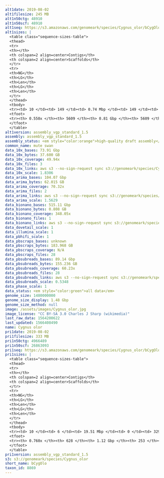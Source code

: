 ```yaml
---
alt1date: 2019-08-02
alt1filesize: 245 MB
alt1n50ctg: 48910
alt1n50scf: 48910
alt1seq: https://s3.amazonaws.com/genomeark/species/Cygnus_olor/bCygOlo1/assembly_vgp_standard_1.5/bCygOlo1.alt.asm.20190802.fasta.gz
alt1sizes: |
  <table class="sequence-sizes-table">
  <thead>
  <tr>
  <th></th>
  <th colspan=2 align=center>Contigs</th>
  <th colspan=2 align=center>Scaffolds</th>
  </tr>
  <tr>
  <th>NG</th>
  <th>LG</th>
  <th>Len</th>
  <th>LG</th>
  <th>Len</th>
  </tr>
  </thead>
  <tbody>
  <tr><td> 10 </td><td> 149 </td><td> 0.74 Mbp </td><td> 149 </td><td> 0.74 Mbp </td></tr>  <tr><td> 20 </td><td> 409 </td><td> 0.46 Mbp </td><td> 409 </td><td> 0.46 Mbp </td></tr>  <tr><td> 30 </td><td> 812 </td><td> 0.29 Mbp </td><td> 812 </td><td> 0.29 Mbp </td></tr>  <tr><td> 40 </td><td> 1468 </td><td> 0.17 Mbp </td><td> 1468 </td><td> 0.17 Mbp </td></tr>  <tr style="background-color:#cccccc;"><td> 50 </td><td> 3124 </td><td> 48.91 Kbp </td><td> 3124 </td><td> 48.91 Kbp </td></tr>  <tr><td> 60 </td><td> - </td><td> - </td><td> - </td><td> - </td></tr>  <tr><td> 70 </td><td> - </td><td> - </td><td> - </td><td> - </td></tr>  <tr><td> 80 </td><td> - </td><td> - </td><td> - </td><td> - </td></tr>  <tr><td> 90 </td><td> - </td><td> - </td><td> - </td><td> - </td></tr>  <tr><td> 100 </td><td> - </td><td> - </td><td> - </td><td> - </td></tr>  </tbody>
  <tfoot>
  <tr><th> 0.550x </th><th> 5609 </th><th> 0.81 Gbp </th><th> 5609 </th><th> 0.81 Gbp </th></tr>
  </tfoot>
  </table>
alt1version: assembly_vgp_standard_1.5
assembly: assembly_vgp_standard_1.5
assembly_status: <em style="color:orange">high-quality draft assembly</em>
common_name: mute swan
data_10x_bases: 73.91 Gbp
data_10x_bytes: 37.600 GB
data_10x_coverage: 49.94x
data_10x_files: 3
data_10x_links: aws s3 --no-sign-request sync s3://genomeark/species/Cygnus_olor/bCygOlo1/genomic_data/10x/ .<br>
data_10x_scale: 1.8306
data_arima_bases: 104.07 Gbp
data_arima_bytes: 62.015 GB
data_arima_coverage: 70.32x
data_arima_files: 2
data_arima_links: aws s3 --no-sign-request sync s3://genomeark/species/Cygnus_olor/bCygOlo1/genomic_data/arima/ .<br>
data_arima_scale: 1.5629
data_bionano_bases: 515.11 Gbp
data_bionano_bytes: 0.808 GB
data_bionano_coverage: 348.05x
data_bionano_files: 1
data_bionano_links: aws s3 --no-sign-request sync s3://genomeark/species/Cygnus_olor/bCygOlo1/genomic_data/bionano/ .<br>
data_dovetail_scale: 1
data_illumina_scale: 1
data_pbhifi_scale: 1
data_pbscraps_bases: unknown
data_pbscraps_bytes: 183.968 GB
data_pbscraps_coverage: N/A
data_pbscraps_files: 28
data_pbsubreads_bases: 89.14 Gbp
data_pbsubreads_bytes: 155.236 GB
data_pbsubreads_coverage: 60.23x
data_pbsubreads_files: 28
data_pbsubreads_links: aws s3 --no-sign-request sync s3://genomeark/species/Cygnus_olor/bCygOlo1/genomic_data/pacbio/ . --exclude "*scraps.bam* --exclude "*ccs.bam*"<br>
data_pbsubreads_scale: 0.5348
data_phase_scale: 1
data_status: <em style="color:green">all data</em>
genome_size: 1480000000
genome_size_display: 1.48 Gbp
genome_size_method: null
image: /assets/images/Cygnus_olor.jpg
image_license: "CC BY-SA 3.0 Charles J Sharp (wikimedia)"
last_raw_data: 1564200622
last_updated: 1566408490
name: Cygnus olor
pri1date: 2019-08-02
pri1filesize: 333 MB
pri1n50ctg: 4966489
pri1n50scf: 26863093
pri1seq: https://s3.amazonaws.com/genomeark/species/Cygnus_olor/bCygOlo1/assembly_vgp_standard_1.5/bCygOlo1.pri.asm.20190802.fasta.gz
pri1sizes: |
  <table class="sequence-sizes-table">
  <thead>
  <tr>
  <th></th>
  <th colspan=2 align=center>Contigs</th>
  <th colspan=2 align=center>Scaffolds</th>
  </tr>
  <tr>
  <th>NG</th>
  <th>LG</th>
  <th>Len</th>
  <th>LG</th>
  <th>Len</th>
  </tr>
  </thead>
  <tbody>
  <tr><td> 10 </td><td> 6 </td><td> 19.51 Mbp </td><td> 0 </td><td> 329.84 Mbp </td></tr>  <tr><td> 20 </td><td> 15 </td><td> 14.35 Mbp </td><td> 0 </td><td> 329.84 Mbp </td></tr>  <tr><td> 30 </td><td> 27 </td><td> 10.89 Mbp </td><td> 2 </td><td> 71.11 Mbp </td></tr>  <tr><td> 40 </td><td> 44 </td><td> 7.03 Mbp </td><td> 4 </td><td> 66.07 Mbp </td></tr>  <tr style="background-color:#cccccc;"><td> 50 </td><td> 69 </td><td style="background-color:#88ff88;"> 4.97 Mbp </td><td> 8 </td><td style="background-color:#88ff88;"> 26.86 Mbp </td></tr>  <tr><td> 60 </td><td> 108 </td><td> 2.96 Mbp </td><td> 15 </td><td> 18.10 Mbp </td></tr>  <tr><td> 70 </td><td> 193 </td><td> 0.96 Mbp </td><td> 28 </td><td> 6.77 Mbp </td></tr>  <tr><td> 80 </td><td> - </td><td> - </td><td> - </td><td> - </td></tr>  <tr><td> 90 </td><td> - </td><td> - </td><td> - </td><td> - </td></tr>  <tr><td> 100 </td><td> - </td><td> - </td><td> - </td><td> - </td></tr>  </tbody>
  <tfoot>
  <tr><th> 0.760x </th><th> 628 </th><th> 1.12 Gbp </th><th> 253 </th><th> 1.14 Gbp </th></tr>
  </tfoot>
  </table>
pri1version: assembly_vgp_standard_1.5
s3: s3://genomeark/species/Cygnus_olor
short_name: bCygOlo
taxon_id: 8869
---
```


